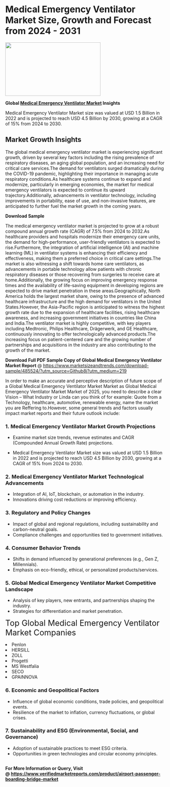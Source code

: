 <H1>Medical Emergency Ventilator Market Size, Growth and Forecast from 2024 - 2031</H1><img class="aligncenter size-medium wp-image-584254" src="https://thirdeyenews.in/wp-content/uploads/2024/09/Global-Market-Research-300x168.jpeg" alt="" width="300" height="168" /><p><strong>Global&nbsp;<a href="https://www.marketsizeandtrends.com/download-sample/485524/?utm_source=Github8j?utm_medium=219">Medical Emergency Ventilator Market</a> Insights</strong></p><p>Medical Emergency Ventilator Market size was valued at USD 1.5 Billion in 2022 and is projected to reach USD 4.5 Billion by 2030, growing at a CAGR of 15% from 2024 to 2030.</p><p><h2>Market Growth Insights</h2> <p>The global medical emergency ventilator market is experiencing significant growth, driven by several key factors including the rising prevalence of respiratory diseases, an aging global population, and an increasing need for critical care services.The demand for ventilators surged dramatically during the COVID-19 pandemic, highlighting their importance in managing acute respiratory conditions.As healthcare systems continue to expand and modernize, particularly in emerging economies, the market for medical emergency ventilators is expected to continue its upward trajectory.Additionally, advancements in ventilator technology, including improvements in portability, ease of use, and non-invasive features, are anticipated to further fuel the market growth in the coming years.</p> <p><strong>Download Sample</strong></p> <p>The medical emergency ventilator market is projected to grow at a robust compound annual growth rate (CAGR) of 7.5% from 2024 to 2032.As healthcare providers and hospitals modernize their emergency care units, the demand for high-performance, user-friendly ventilators is expected to rise.Furthermore, the integration of artificial intelligence (AI) and machine learning (ML) in ventilator systems is enhancing their efficiency and effectiveness, making them a preferred choice in critical care settings.The market is also witnessing a shift towards home care ventilators, as advancements in portable technology allow patients with chronic respiratory diseases or those recovering from surgeries to receive care at home.Additionally, the growing focus on improving emergency response times and the availability of life-saving equipment in developing regions are expected to drive market penetration in these areas.Geographically, North America holds the largest market share, owing to the presence of advanced healthcare infrastructure and the high demand for ventilators in the United States.However, the Asia-Pacific region is anticipated to witness the highest growth rate due to the expansion of healthcare facilities, rising healthcare awareness, and increasing government initiatives in countries like China and India.The ventilator market is highly competitive, with key players including Medtronic, Philips Healthcare, Drägerwerk, and GE Healthcare, continuously innovating to offer technologically advanced products.The increasing focus on patient-centered care and the growing number of partnerships and acquisitions in the industry are also contributing to the growth of the market.</p> <p><span class=""><strong>Download Full PDF Sample Copy of Global Medical Emergency Ventilator Market Report</strong> @ <a href="https://www.marketsizeandtrends.com/download-sample/485524/?utm_source=Github8j?utm_medium=219" target="_blank">https://www.marketsizeandtrends.com/download-sample/485524/?utm_source=Github8j?utm_medium=219</a></span></p><p>In order to make an accurate and perceptive description of future scope of a Global&nbsp;Medical Emergency Ventilator Market Market as Global&nbsp;Medical Emergency Ventilator Market Market of 2025, you need to describe a clear Vision &ndash; What Industry or Linda can you think of for example: Quote from a Technology, healthcare, automotive, renewable energy, name the market you are Reffering to.However, some general trends and factors usually impact market reports and their future outlook include:</p><h3>1.&nbsp;<strong>Medical Emergency Ventilator Market Growth Projections</strong></h3><ul><li>Examine market size trends, revenue estimates and CAGR (Compounded Annual Growth Rate) projections.</li><li><p>Medical Emergency Ventilator Market size was valued at USD 1.5 Billion in 2022 and is projected to reach USD 4.5 Billion by 2030, growing at a CAGR of 15% from 2024 to 2030.</p></li></ul><h3>2.&nbsp;<strong>Medical Emergency Ventilator Market Technological Advancements</strong></h3><ul><li>Integration of AI, IoT, blockchain, or automation in the industry.</li><li>Innovations driving cost reductions or improving efficiency.</li></ul><h3>3.&nbsp;<strong>Regulatory and Policy Changes</strong></h3><ul><li>Impact of global and regional regulations, including sustainability and carbon-neutral goals.</li><li>Compliance challenges and opportunities tied to government initiatives.</li></ul><h3>4.&nbsp;<strong>Consumer Behavior Trends</strong></h3><ul><li>Shifts in demand influenced by generational preferences (e.g., Gen Z, Millennials).</li><li>Emphasis on eco-friendly, ethical, or personalized products/services.</li></ul><h3>5.&nbsp;<strong>Global Medical Emergency Ventilator Market Competitive Landscape</strong></h3><ul><li>Analysis of key players, new entrants, and partnerships shaping the industry.</li><li>Strategies for differentiation and market penetration.</li></ul><p data-pm-slice="1 1 []"><span style="color: inherit; font-family: inherit; font-size: 25px;">Top Global Medical Emergency Ventilator Market Companies</span></p><div class="" data-test-id=""><p><li>Penlon</li><li> HERSILL</li><li> ZOLL</li><li> Progetti</li><li> MS Westfalia</li><li> SECO</li><li> GPAINNOVA</li></p></div><h3>6.&nbsp;<strong>Economic and Geopolitical Factors</strong></h3><ul><li>Influence of global economic conditions, trade policies, and geopolitical events.</li><li>Resilience of the market to inflation, currency fluctuations, or global crises.</li></ul><h3>7.&nbsp;<strong>Sustainability and ESG (Environmental, Social, and Governance)</strong></h3><ul><li>Adoption of sustainable practices to meet ESG criteria.</li><li>Opportunities in green technologies and circular economy principles.</li></ul><h2><strong style="font-size: 14px;">For More Information or Query, Visit @&nbsp;</strong><a style="background-color: #ffffff; font-size: 14px;" href="https://www.marketsizeandtrends.com/report/medical-emergency-ventilator-market/" target="_blank">https://www.verifiedmarketreports.com/product/airport-passenger-boarding-bridge-market</a></h2>